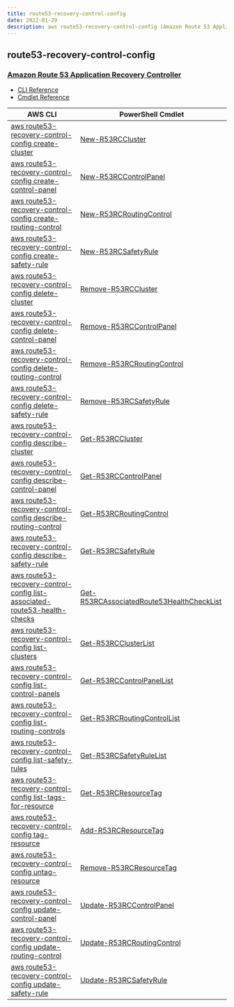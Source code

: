```yaml
---
title: route53-recovery-control-config
date: 2022-01-29
description: aws route53-recovery-control-config (Amazon Route 53 Application Recovery Controller) command/cmdlet list.
---
```


## route53-recovery-control-config

### [Amazon Route 53 Application Recovery Controller](https://aws.amazon.com/route53/)

* [CLI Reference](https://docs.aws.amazon.com/cli/latest/reference/route53-recovery-control-config/index.html)
* [Cmdlet Reference](https://docs.aws.amazon.com/powershell/latest/reference/items/Route53RecoveryControlConfig_cmdlets.html)

|AWS CLI|PowerShell Cmdlet|
|----|----|
|[aws route53-recovery-control-config create-cluster](https://docs.aws.amazon.com/cli/latest/reference/route53-recovery-control-config/create-cluster.html)|[New-R53RCCluster](https://docs.aws.amazon.com/powershell/latest/reference/items/New-R53RCCluster.html)|
|[aws route53-recovery-control-config create-control-panel](https://docs.aws.amazon.com/cli/latest/reference/route53-recovery-control-config/create-control-panel.html)|[New-R53RCControlPanel](https://docs.aws.amazon.com/powershell/latest/reference/items/New-R53RCControlPanel.html)|
|[aws route53-recovery-control-config create-routing-control](https://docs.aws.amazon.com/cli/latest/reference/route53-recovery-control-config/create-routing-control.html)|[New-R53RCRoutingControl](https://docs.aws.amazon.com/powershell/latest/reference/items/New-R53RCRoutingControl.html)|
|[aws route53-recovery-control-config create-safety-rule](https://docs.aws.amazon.com/cli/latest/reference/route53-recovery-control-config/create-safety-rule.html)|[New-R53RCSafetyRule](https://docs.aws.amazon.com/powershell/latest/reference/items/New-R53RCSafetyRule.html)|
|[aws route53-recovery-control-config delete-cluster](https://docs.aws.amazon.com/cli/latest/reference/route53-recovery-control-config/delete-cluster.html)|[Remove-R53RCCluster](https://docs.aws.amazon.com/powershell/latest/reference/items/Remove-R53RCCluster.html)|
|[aws route53-recovery-control-config delete-control-panel](https://docs.aws.amazon.com/cli/latest/reference/route53-recovery-control-config/delete-control-panel.html)|[Remove-R53RCControlPanel](https://docs.aws.amazon.com/powershell/latest/reference/items/Remove-R53RCControlPanel.html)|
|[aws route53-recovery-control-config delete-routing-control](https://docs.aws.amazon.com/cli/latest/reference/route53-recovery-control-config/delete-routing-control.html)|[Remove-R53RCRoutingControl](https://docs.aws.amazon.com/powershell/latest/reference/items/Remove-R53RCRoutingControl.html)|
|[aws route53-recovery-control-config delete-safety-rule](https://docs.aws.amazon.com/cli/latest/reference/route53-recovery-control-config/delete-safety-rule.html)|[Remove-R53RCSafetyRule](https://docs.aws.amazon.com/powershell/latest/reference/items/Remove-R53RCSafetyRule.html)|
|[aws route53-recovery-control-config describe-cluster](https://docs.aws.amazon.com/cli/latest/reference/route53-recovery-control-config/describe-cluster.html)|[Get-R53RCCluster](https://docs.aws.amazon.com/powershell/latest/reference/items/Get-R53RCCluster.html)|
|[aws route53-recovery-control-config describe-control-panel](https://docs.aws.amazon.com/cli/latest/reference/route53-recovery-control-config/describe-control-panel.html)|[Get-R53RCControlPanel](https://docs.aws.amazon.com/powershell/latest/reference/items/Get-R53RCControlPanel.html)|
|[aws route53-recovery-control-config describe-routing-control](https://docs.aws.amazon.com/cli/latest/reference/route53-recovery-control-config/describe-routing-control.html)|[Get-R53RCRoutingControl](https://docs.aws.amazon.com/powershell/latest/reference/items/Get-R53RCRoutingControl.html)|
|[aws route53-recovery-control-config describe-safety-rule](https://docs.aws.amazon.com/cli/latest/reference/route53-recovery-control-config/describe-safety-rule.html)|[Get-R53RCSafetyRule](https://docs.aws.amazon.com/powershell/latest/reference/items/Get-R53RCSafetyRule.html)|
|[aws route53-recovery-control-config list-associated-route53-health-checks](https://docs.aws.amazon.com/cli/latest/reference/route53-recovery-control-config/list-associated-route53-health-checks.html)|[Get-R53RCAssociatedRoute53HealthCheckList](https://docs.aws.amazon.com/powershell/latest/reference/items/Get-R53RCAssociatedRoute53HealthCheckList.html)|
|[aws route53-recovery-control-config list-clusters](https://docs.aws.amazon.com/cli/latest/reference/route53-recovery-control-config/list-clusters.html)|[Get-R53RCClusterList](https://docs.aws.amazon.com/powershell/latest/reference/items/Get-R53RCClusterList.html)|
|[aws route53-recovery-control-config list-control-panels](https://docs.aws.amazon.com/cli/latest/reference/route53-recovery-control-config/list-control-panels.html)|[Get-R53RCControlPanelList](https://docs.aws.amazon.com/powershell/latest/reference/items/Get-R53RCControlPanelList.html)|
|[aws route53-recovery-control-config list-routing-controls](https://docs.aws.amazon.com/cli/latest/reference/route53-recovery-control-config/list-routing-controls.html)|[Get-R53RCRoutingControlList](https://docs.aws.amazon.com/powershell/latest/reference/items/Get-R53RCRoutingControlList.html)|
|[aws route53-recovery-control-config list-safety-rules](https://docs.aws.amazon.com/cli/latest/reference/route53-recovery-control-config/list-safety-rules.html)|[Get-R53RCSafetyRuleList](https://docs.aws.amazon.com/powershell/latest/reference/items/Get-R53RCSafetyRuleList.html)|
|[aws route53-recovery-control-config list-tags-for-resource](https://docs.aws.amazon.com/cli/latest/reference/route53-recovery-control-config/list-tags-for-resource.html)|[Get-R53RCResourceTag](https://docs.aws.amazon.com/powershell/latest/reference/items/Get-R53RCResourceTag.html)|
|[aws route53-recovery-control-config tag-resource](https://docs.aws.amazon.com/cli/latest/reference/route53-recovery-control-config/tag-resource.html)|[Add-R53RCResourceTag](https://docs.aws.amazon.com/powershell/latest/reference/items/Add-R53RCResourceTag.html)|
|[aws route53-recovery-control-config untag-resource](https://docs.aws.amazon.com/cli/latest/reference/route53-recovery-control-config/untag-resource.html)|[Remove-R53RCResourceTag](https://docs.aws.amazon.com/powershell/latest/reference/items/Remove-R53RCResourceTag.html)|
|[aws route53-recovery-control-config update-control-panel](https://docs.aws.amazon.com/cli/latest/reference/route53-recovery-control-config/update-control-panel.html)|[Update-R53RCControlPanel](https://docs.aws.amazon.com/powershell/latest/reference/items/Update-R53RCControlPanel.html)|
|[aws route53-recovery-control-config update-routing-control](https://docs.aws.amazon.com/cli/latest/reference/route53-recovery-control-config/update-routing-control.html)|[Update-R53RCRoutingControl](https://docs.aws.amazon.com/powershell/latest/reference/items/Update-R53RCRoutingControl.html)|
|[aws route53-recovery-control-config update-safety-rule](https://docs.aws.amazon.com/cli/latest/reference/route53-recovery-control-config/update-safety-rule.html)|[Update-R53RCSafetyRule](https://docs.aws.amazon.com/powershell/latest/reference/items/Update-R53RCSafetyRule.html)|

